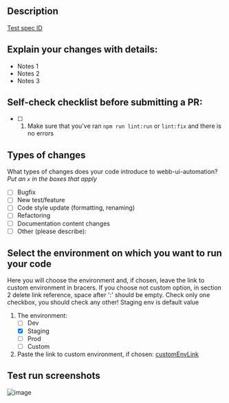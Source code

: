 ## Description
[Test spec ID](https://bowery.atlassian.net/browse/<test_spec_id>) <Test spec title>

## Explain your changes with details:
- Notes 1 
- Notes 2
- Notes 3

## Self-check checklist before submitting a PR:
- [ ] 1. Make sure that you've ran `npm run lint:run` or `lint:fix` and there is no errors

## Types of changes

What types of changes does your code introduce to webb-ui-automation?
_Put an `x` in the boxes that apply_

- [ ] Bugfix
- [ ] New test/feature
- [ ] Code style update (formatting, renaming)
- [ ] Refactoring
- [ ] Documentation content changes
- [ ] Other (please describe):

## Select the environment on which you want to run your code

Here you will choose the environment and, if chosen, leave the link to custom environment in bracers. If you choose not custom option, 
in section 2 delete link reference, space after ':' should be empty. Check only one checkbox, you should check any other! Staging env is default value

1. The environment:
   - [ ] Dev
   - [x] Staging
   - [ ] Prod
   - [ ] Custom
   
2. Paste the link to custom environment, if chosen: [customEnvLink](https://yourLinkHere)

## Test run screenshots
![image](https://user-images.githubusercontent.com/34381131/165119211-23935985-2c90-43d4-a12b-649753e60f24.png)
